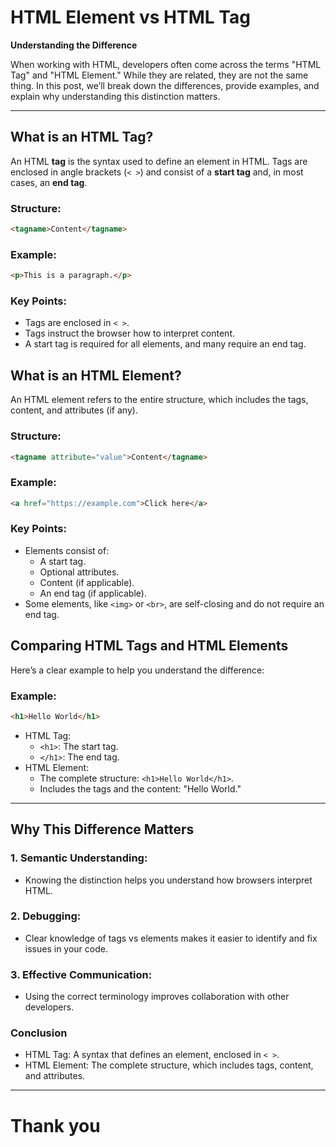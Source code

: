 # HTML Element vs HTML Tag

**Understanding the Difference**

When working with HTML, developers often come across the terms "HTML Tag" and "HTML Element." While they are related, they are not the same thing. In this post, we’ll break down the differences, provide examples, and explain why understanding this distinction matters.

---

## What is an HTML Tag?

An HTML **tag** is the syntax used to define an element in HTML. Tags are enclosed in angle brackets (`< >`) and consist of a **start tag** and, in most cases, an **end tag**.

### Structure:

```html
<tagname>Content</tagname>
```

### Example:

```html
<p>This is a paragraph.</p>
```

### Key Points:

- Tags are enclosed in `< >`.
- Tags instruct the browser how to interpret content.
- A start tag is required for all elements, and many require an end tag.

## What is an HTML Element?

An HTML element refers to the entire structure, which includes the tags, content, and attributes (if any).

### Structure:

```html
<tagname attribute="value">Content</tagname>
```

### Example:

```html
<a href="https://example.com">Click here</a>
```

### Key Points:

- Elements consist of:
  - A start tag.
  - Optional attributes.
  - Content (if applicable).
  - An end tag (if applicable).
- Some elements, like `<img>` or `<br>`, are self-closing and do not require an end tag.

## Comparing HTML Tags and HTML Elements

Here’s a clear example to help you understand the difference:

### Example:

```html
<h1>Hello World</h1>
```

- HTML Tag:
  - `<h1>`: The start tag.
  - `</h1>`: The end tag.
- HTML Element:
  - The complete structure: `<h1>Hello World</h1>`.
  - Includes the tags and the content: "Hello World."

---

## Why This Difference Matters

### 1. Semantic Understanding:

- Knowing the distinction helps you understand how browsers interpret HTML.

### 2. Debugging:

- Clear knowledge of tags vs elements makes it easier to identify and fix issues in your code.

### 3. Effective Communication:

- Using the correct terminology improves collaboration with other developers.

### Conclusion

- HTML Tag: A syntax that defines an element, enclosed in `< >`.
- HTML Element: The complete structure, which includes tags, content, and attributes.

---

# Thank you
